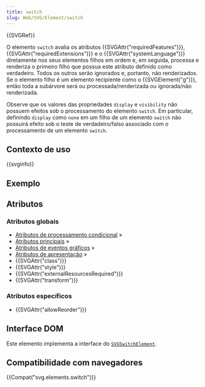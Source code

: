 ```yaml
---
title: switch
slug: Web/SVG/Element/switch
---
```

{{SVGRef}}

O elemento `switch` avalia os atributos {{SVGAttr("requiredFeatures")}}, {{SVGAttr("requiredExtensions")}} e o {{SVGAttr("systemLanguage")}} diretamente nos seus elementos filhos em ordem e, em seguida, processa e renderiza o primeiro filho que possua este atributo definido como verdadeiro. Todos os outros serão ignorados e, portanto, não renderizados. Se o elemento filho é um elemento recipiente como o {{SVGElement("g")}}, então toda a subárvore será ou processada/renderizada ou ignorada/não renderizada.

Observe que os valores das propriedades `display` e `visibility` não possuem efeitos sob o processamento do elemento `switch`. Em particular, definindo `display` como `none` em um filho de um elemento `switch` não possuirá efeito sob o teste de verdadeiro/falso associado com o processamento de um elemento `switch`.

## Contexto de uso

{{svginfo}}

## Exemplo

## Atributos

### Atributos globais

- [Atributos de processamento condicional](/pt-BR/docs/Web/SVG/Attribute#ConditionalProccessing) »
- [Atributos principais](/pt-BR/docs/Web/SVG/Attribute#Core) »
- [Atributos de eventos gráficos](/pt-BR/docs/Web/SVG/Attribute#GraphicalEvent) »
- [Atributos de apresentação](/pt-BR/docs/Web/SVG/Attribute#Presentation) »
- {{SVGAttr("class")}}
- {{SVGAttr("style")}}
- {{SVGAttr("externalResourcesRequired")}}
- {{SVGAttr("transform")}}

### Atributos específicos

- {{SVGAttr("allowReorder")}}

## Interface DOM

Este elemento implementa a interface do [`SVGSwitchElement`](/pt-BR/docs/Web/DOM/SVGSwitchElement).

## Compatibilidade com navegadores

{{Compat("svg.elements.switch")}}
